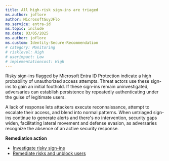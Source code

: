 ```yaml
---
title: All high-risk sign-ins are triaged
ms.author: joflore
author: MicrosoftGuyJFlo
ms.service: entra-id
ms.topic: include
ms.date: 03/05/2025
ms.author: joflore
ms.custom: Identity-Secure-Recommendation
# category: Monitoring
# risklevel: High
# userimpact: Low
# implementationcost: High
---
```

Risky sign-ins flagged by Microsoft Entra ID Protection indicate a high probability of unauthorized access attempts. Threat actors use these sign-ins to gain an initial foothold. If these sign-ins remain uninvestigated, adversaries can establish persistence by repeatedly authenticating under the guise of legitimate users. 

A lack of response lets attackers execute reconnaissance, attempt to escalate their access, and blend into normal patterns. When untriaged sign-ins continue to generate alerts and there's no intervention, security gaps widen, facilitating lateral movement and defense evasion, as adversaries recognize the absence of an active security response.

**Remediation action**

- [Investigate risky sign-ins](/entra/id-protection/howto-identity-protection-investigate-risk)
- [Remediate risks and unblock users](/entra/id-protection/howto-identity-protection-remediate-unblock)
